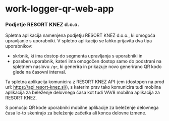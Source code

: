 # work-logger-qr-web-app

### Podjetje **RESORT KNEZ d.o.o.**

Spletna aplikacija namenjena podjetju RESORT KNEZ d.o.o., ki omogoča upravljanje s uporabniki. V spletno aplikacijo se lahko prijavita dva tipa uporabnikov:
- skrbnik, ki ima dostop do segmenta upravljanja s uporabniki in 
- poseben uporabnik, kateri ima omogočen dostop samo do podstrani na spletnem naslovu ```/qr```, ki generira in prikazuje novo generirano QR kodo glede na časovni interval. 

Ta spletna aplikacija komunicira z RESORT KNEZ API-jem (dostopen na prod url: https://api.resort-knez.si/), s katerim prav tako komunicira tudi mobilna aplikacija za beleženje delovnega časa kot tudi VAV8 mobilna aplikacija za RESORT KNEZ.

S pomočjo QR kode uporabniki mobilne aplikacije za beleženje delovnega časa le-to skenirajo za beleženje začetka ali konca delovne izmene.